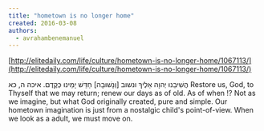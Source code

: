 ```yaml
---
title: "hometown is no longer home"
created: 2016-03-08
authors: 
  - avrahambenemanuel
---
```


[http://elitedaily.com/life/culture/hometown-is-no-longer-home/1067113/](http://elitedaily.com/life/culture/hometown-is-no-longer-home/1067113/)

הֲשִׁיבֵנוּ יְהוָה אֵלֶיךָ ונשוב \[וְנָשׁוּבָה\] חַדֵּשׁ יָמֵינוּ כְּקֶדֶם. איכה ה, כא Restore us, God, to Thyself that we may return; renew our days as of old. As of when !? Not as we imagine, but what God originally created, pure and simple. Our hometown imagination is just from a nostalgic child's point-of-view. When we look as a adult, we must move on.
